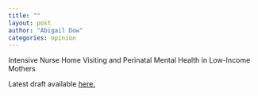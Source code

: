 ```yaml
---
title: ""
layout: post
author: "Abigail Dow"
categories: opinion
---
```


Intensive Nurse Home Visiting and Perinatal Mental Health in Low-Income Mothers

<!-- excerpt_separator -->

Latest draft available [here.](https://abigaildow.github.io/assets/docs/NFP_mental_health_ashecon.pdf)
